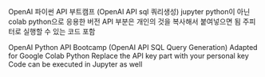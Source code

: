 OpenAI 파이썬 API 부트캠프 (OpenAI API sql 쿼리생성)
jupyter python이 아닌 colab python으로 응용한 버전
API 부분은 개인의 것을 복사해서 붙여넣으면 됨
주피터로 실행할 수 있는 코드 포함


OpenAI Python API Bootcamp (OpenAI API SQL Query Generation)
Adapted for Google Colab Python
Replace the API key part with your personal key
Code can be executed in Jupyter as well
